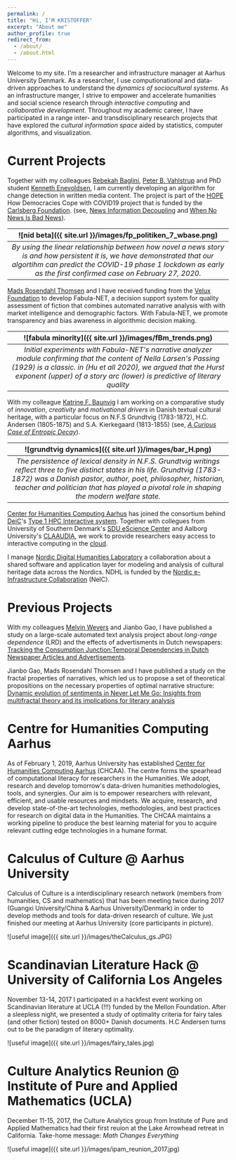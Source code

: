 ```yaml
---
permalink: /
title: "Hi, I'M KRISTOFFER"
excerpt: "About me"
author_profile: true
redirect_from:
  - /about/
  - /about.html
---
```

Welcome to my site. I'm a researcher and infrastructure manager at Aarhus University Denmark. As a researcher, I use computionational and data-driven approaches to understand the _dynamics of sociocultural systems_. As an infrastructure manger, I strive to empower and accelerate humanities and social science research through _interactive computing_ and _collaborative development_. Throughout my academic career, I have participated in a range inter- and transdisciplinary research projects that have explored the _cultural information space_ aided by statistics, computer algorithms, and visualization.


Current Projects
======

Together with my colleagues [Rebekah Baglini](https://rbkh.net/), [Peter B. Vahlstrup](https://pure.au.dk/portal/da/persons/peter-bjerregaard-vahlstrup(63997fd6-cf3c-4d7e-895a-7cfbd145f22e).html) and PhD student [Kenneth Enevoldsen](https://pure.au.dk/portal/da/persons/kenneth-christian-enevoldsen(c52b8fd4-bd44-4c8e-997b-648715fd0d0d).html), I am currently developing an algorithm for change detection in written media content. The project is part of the [HOPE](https://hope-project.dk/#/) How Democracies Cope with COVID19 project that is funded by the [Carlsberg Foundation](https://www.carlsbergfondet.dk/en/News/News-from-the-Foundation/News/25-million-DKK-to-social-behavioral-research-during-the-Covid19-epidemic). (see, [News Information Decoupling](https://arxiv.org/pdf/2101.02956.pdf) and [When No News Is Bad News](https://arxiv.org/pdf/2102.06505.pdf)).

| ![nid beta]({{ site.url }}/images/fp_politiken_7_wbase.png) |
|:--:| 
| *By using the linear relationship between how novel a news story is and how persistent it is, we have demonstrated that our algortihm can predict the COVID-19 phase 1 lockdown as early as the first confirmed case on February 27, 2020.* |

[Mads Rosendahl Thomsen](https://pure.au.dk/portal/en/persons/mads-rosendahl-thomsen(53e608fe-8aef-4f91-a1d5-26cd0d84449e).html) and I have received funding from the [Velux Foundation](https://veluxfoundations.dk/da/content/kaerlighed-og-vrede-syv-humanvidenskabelige-projekter-saetter-hverdagen-i-perspektiv) to develop Fabula-NET, a decision support system for quality assessment of fiction that combines automated narrative analysis with with market intelligence and demographic factors. With Fabula-NET, we promote transparency and bias awareness in algorithmic decision making.

| ![fabula minority]({{ site.url }}/images/fBm_trends.png) |
|:--:| 
| *Initial experiments with Fabula-NET's narrative analyzer module confirming that the content of Nella Larsen's Passing (1929) is a classic. in (Hu et all 2020), we argued that the Hurst exponent (upper) of a story arc (lower) is predictive of literary quality* |

With my colleague [Katrine F. Baunvig](https://pure.au.dk/portal/da/persons/katrine-froekjaer-baunvig(f1e19ea4-6952-423e-930a-2bd93623a9d4).html) I am working on a comparative study of *innovation*, *creativity* and *motivational drivers* in Danish textual cultural heritage, with a particular focus on N.F.S Grundtvig (1783-1872), H.C. Andersen (1805-1875) and S.A. Kierkegaard (1813-1855) (see, [*A Curious Case of Entropic Decay*](https://doi.org/10.1093/llc/fqy054)).

| ![grundtvig dynamics]({{ site.url }}/images/bar_H.png) |
|:--:| 
| *The persistence of lexical density in N.F.S. Grundtvig writings reflect three to five distinct states in his life. Grundtvig (1783-1872) was a Danish pastor, author, poet, philosopher, historian, teacher and politician that has played a pivotal role in shaping the modern welfare state.* |


[Center for Humanities Computing Aarhus](http://chcaa.io/#/) has joined the consortium behind [DeiC](https://www.deic.dk/)'s [Type 1 HPC Interactive system](https://www.deic.dk/en/supercomputing/national-hpc-facilities). Together with collegues from University of Southern Denmark's [SDU eScience Center](https://escience.sdu.dk/) and Aalborg University's [CLAAUDIA](https://www.claaudia.aau.dk/), we work to provide researchers easy access to interactive computing in the [cloud](https://cloud.sdu.dk/app/login/selection).  

I manage [Nordic Digital Humanities Laboratory](https://centre-for-humanities-computing.github.io/Nordic-Digital-Humanities-Laboratory/) a collaboration about a shared software and application layer for modeling and analysis of cultural heritage data across the Nordics. NDHL is funded by the [Nordic e-Infrastructure Collaboration](https://neic.no/) (NeIC).

Previous Projects
======

With my colleagues [Melvin Wevers](http://www.melvinwevers.nl/) and Jianbo Gao, I have published a study on a large-scale automated text analysis project about *long-range dependence* (LRD) and the effects of advertisments  in Dutch newspapers: [Tracking the Consumption Junction:Temporal Dependencies in Dutch Newspaper Articles and Advertisements](http://www.digitalhumanities.org/dhq/vol/14/2/000445/000445.html).

Jianbo Gao, Mads Rosendahl Thomsen and I have published a study on the fractal properties of narratives, which led us to propose a set of theoretical propositions on the necessary properties of optimal narrative structure: [Dynamic evolution of sentiments in Never Let Me Go: Insights from multifractal theory and its implications for literary analysis](https://hal.archives-ouvertes.fr/hal-02143896/document)


Centre for Humanities Computing Aarhus
======
As of February 1, 2019, Aarhus University has established [Center for Humanities Computing Aarhus](http://chcaa.io/#/) (CHCAA). The centre forms the spearhead of computational literacy for researchers in the Humanities.  We adopt, research and develop tomorrow's data-driven humanities methodologies, tools, and synergies. Our aim is to empower researchers with relevant, efficient, and usable resources and mindsets. We acquire, research, and develop state-of-the-art technologies, methodologies, and best practices for research on digital data in the Humanities. The CHCAA maintains a working pipeline to produce the best learning material for you to acquire relevant cutting edge technologies in a humane format.

Calculus of Culture @ Aarhus University
======
Calculus of Culture is a interdisciplinary research network (members from humanities, CS and mathematics) that has been meeting twice during 2017 (Guangxi University/China & Aarhus University/Denmark) in order to develop methods and tools for data-driven research of culture. We just finished our meeting at Aarhus University (core participants in picture).

![useful image]({{ site.url }}/images/theCalculus_gs.JPG)

Scandinavian Literature Hack @ University of California Los Angeles
======
November 13-14, 2017 I participated in a hackfest event working on Scandinavian literature at UCLA (!!!) funded by the Mellon Foundation. After a sleepless night, we
presented a study of optimality criteria for fairy tales (and other fiction) tested on 8000+ Danish documents. H.C Andersen turns out to be the paradigm of literary optimality.

![useful image]({{ site.url }}/images/fairy_tales.jpg)

Culture Analytics Reunion @ Institute of Pure and Applied Mathematics (UCLA)
======
December 11-15, 2017, the Culture Analytics group from Institute of Pure and Applied Mathematics had their first reuion at the Lake Arrowhead retreat in California. Take-home message: *Math Changes Everything*

![useful image]({{ site.url }}/images/ipam_reunion_2017.jpg)
